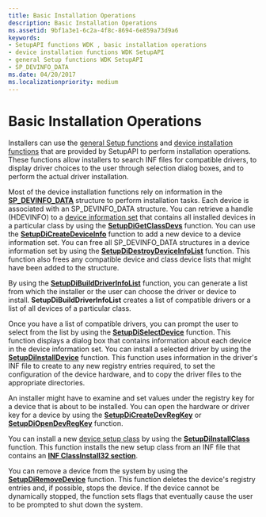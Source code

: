 ```yaml
---
title: Basic Installation Operations
description: Basic Installation Operations
ms.assetid: 9bf1a3e1-6c2a-4f8c-8694-6e859a73d9a6
keywords:
- SetupAPI functions WDK , basic installation operations
- device installation functions WDK SetupAPI
- general Setup functions WDK SetupAPI
- SP_DEVINFO_DATA
ms.date: 04/20/2017
ms.localizationpriority: medium
---
```


# Basic Installation Operations





Installers can use the [general Setup functions](https://docs.microsoft.com/previous-versions/ff544985(v=vs.85)) and [device installation functions](https://docs.microsoft.com/previous-versions/ff541299(v=vs.85)) that are provided by SetupAPI to perform installation operations. These functions allow installers to search INF files for compatible drivers, to display driver choices to the user through selection dialog boxes, and to perform the actual driver installation.

Most of the device installation functions rely on information in the [**SP_DEVINFO_DATA**](https://docs.microsoft.com/windows/desktop/api/setupapi/ns-setupapi-_sp_devinfo_data) structure to perform installation tasks. Each device is associated with an SP_DEVINFO_DATA structure. You can retrieve a handle (HDEVINFO) to a [device information set](device-information-sets.md) that contains all installed devices in a particular class by using the [**SetupDiGetClassDevs**](https://docs.microsoft.com/windows/desktop/api/setupapi/nf-setupapi-setupdigetclassdevsw) function. You can use the [**SetupDiCreateDeviceInfo**](https://docs.microsoft.com/windows/desktop/api/setupapi/nf-setupapi-setupdicreatedeviceinfoa) function to add a new device to a device information set. You can free all SP_DEVINFO_DATA structures in a device information set by using the [**SetupDiDestroyDeviceInfoList**](https://docs.microsoft.com/windows/desktop/api/setupapi/nf-setupapi-setupdidestroydeviceinfolist) function. This function also frees any compatible device and class device lists that might have been added to the structure.

By using the [**SetupDiBuildDriverInfoList**](https://docs.microsoft.com/windows/desktop/api/setupapi/nf-setupapi-setupdibuilddriverinfolist) function, you can generate a list from which the installer or the user can choose the driver or device to install. **SetupDiBuildDriverInfoList** creates a list of compatible drivers or a list of all devices of a particular class.

Once you have a list of compatible drivers, you can prompt the user to select from the list by using the [**SetupDiSelectDevice**](https://docs.microsoft.com/windows/desktop/api/setupapi/nf-setupapi-setupdiselectdevice) function. This function displays a dialog box that contains information about each device in the device information set. You can install a selected driver by using the [**SetupDiInstallDevice**](https://docs.microsoft.com/windows/desktop/api/setupapi/nf-setupapi-setupdiinstalldevice) function. This function uses information in the driver's INF file to create to any new registry entries required, to set the configuration of the device hardware, and to copy the driver files to the appropriate directories.

An installer might have to examine and set values under the registry key for a device that is about to be installed. You can open the hardware or driver key for a device by using the [**SetupDiCreateDevRegKey**](https://docs.microsoft.com/windows/desktop/api/setupapi/nf-setupapi-setupdicreatedevregkeya) or [**SetupDiOpenDevRegKey**](https://docs.microsoft.com/windows/desktop/api/setupapi/nf-setupapi-setupdiopendevregkey) function.

You can install a new [device setup class](device-setup-classes.md) by using the [**SetupDiInstallClass**](https://docs.microsoft.com/windows/desktop/api/setupapi/nf-setupapi-setupdiinstallclassa) function. This function installs the new setup class from an INF file that contains an [**INF ClassInstall32 section**](inf-classinstall32-section.md).

You can remove a device from the system by using the [**SetupDiRemoveDevice**](https://docs.microsoft.com/windows/desktop/api/setupapi/nf-setupapi-setupdiremovedevice) function. This function deletes the device's registry entries and, if possible, stops the device. If the device cannot be dynamically stopped, the function sets flags that eventually cause the user to be prompted to shut down the system.

 

 





